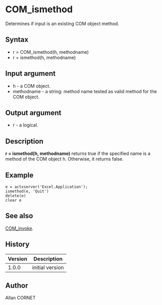 

# COM_ismethod

Determines if input is an existing COM object method.

## Syntax

- r = COM_ismethod(h, methodname)
- r = ismethod(h, methodname)

## Input argument

 - h - a COM object.
 - methodname - a string: method name tested as valid method for the COM object.

## Output argument

 - r - a logical.

## Description


  <description><b>r = ismethod(h, methodname)</b> returns true if the specified name is a method of the COM object h. Otherwise, it returns false.</description>


## Example

```Nelson
e = actxserver('Excel.Application');
ismethod(e, 'Quit')
delete(e)
clear e
```

## See also

[COM_invoke](COM_invoke.md).
## History

|Version|Description|
|------|------|
|1.0.0|initial version|


## Author

Allan CORNET



